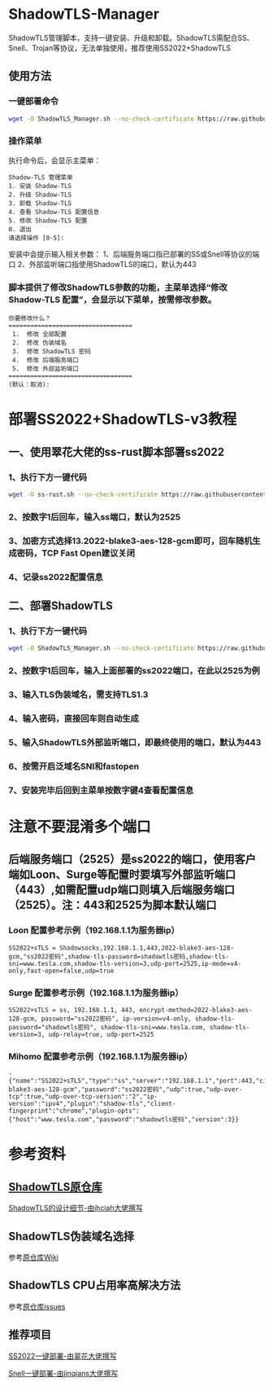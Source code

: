 # ShadowTLS-Manager
ShadowTLS管理脚本，支持一键安装、升级和卸载。ShadowTLS需配合SS、Snell、Trojan等协议，无法单独使用，推荐使用SS2022+ShadowTLS

## 使用方法
### 一键部署命令
```bash
wget -O ShadowTLS_Manager.sh --no-check-certificate https://raw.githubusercontent.com/Kismet0123/ShadowTLS-Manager/refs/heads/main/ShadowTLS_Manager.sh && chmod +x ShadowTLS_Manager.sh && ./ShadowTLS_Manager.sh
```
### 操作菜单
执行命令后，会显示主菜单：
```
Shadow-TLS 管理菜单
1. 安装 Shadow-TLS
2. 升级 Shadow-TLS
3. 卸载 Shadow-TLS
4. 查看 Shadow-TLS 配置信息
5. 修改 Shadow-TLS 配置
0. 退出
请选择操作 [0-5]:
```
安装中会提示输入相关参数：
1、后端服务端口指已部署的SS或Snell等协议的端口
2、外部监听端口指使用ShadowTLS的端口，默认为443

### 脚本提供了修改ShadowTLS参数的功能，主菜单选择“修改 Shadow-TLS 配置”，会显示以下菜单，按需修改参数。
```
你要修改什么？
==================================
 1.  修改 全部配置
 2.  修改 伪装域名
 3.  修改 ShadowTLS 密码
 4.  修改 后端服务端口
 5.  修改 外部监听端口
==================================
(默认：取消):
```
# 部署SS2022+ShadowTLS-v3教程
## 一、使用翠花大佬的ss-rust脚本部署ss2022
### 1、执行下方一键代码
```bash
wget -O ss-rust.sh --no-check-certificate https://raw.githubusercontent.com/xOS/Shadowsocks-Rust/master/ss-rust.sh && chmod +x ss-rust.sh && ./ss-rust.sh
```
### 2、按数字1后回车，输入ss端口，默认为2525
### 3、加密方式选择13.2022-blake3-aes-128-gcm即可，回车随机生成密码，TCP Fast Open建议关闭
### 4、记录ss2022配置信息
## 二、部署ShadowTLS
### 1、执行下方一键代码
```bash
wget -O ShadowTLS_Manager.sh --no-check-certificate https://raw.githubusercontent.com/Kismet0123/ShadowTLS-Manager/refs/heads/main/ShadowTLS_Manager.sh && chmod +x ShadowTLS_Manager.sh && ./ShadowTLS_Manager.sh
```
### 2、按数字1后回车，输入上面部署的ss2022端口，在此以2525为例
### 3、输入TLS伪装域名，需支持TLS1.3
### 4、输入密码，直接回车则自动生成
### 5、输入ShadowTLS外部监听端口，即最终使用的端口，默认为443
### 6、按需开启泛域名SNI和fastopen
### 7、安装完毕后回到主菜单按数字键4查看配置信息
# **注意不要混淆多个端口**
## **后端服务端口**（2525）是ss2022的端口，使用客户端如Loon、Surge等配置时要填写**外部监听端口**（443）,如需配置udp端口则填入后端服务端口（2525）。注：443和2525为脚本默认端口
### Loon 配置参考示例（192.168.1.1为服务器ip）
```
SS2022+sTLS = Shadowsocks,192.168.1.1,443,2022-blake3-aes-128-gcm,"ss2022密码",shadow-tls-password=shadowtls密码,shadow-tls-sni=www.tesla.com,shadow-tls-version=3,udp-port=2525,ip-mode=v4-only,fast-open=false,udp=true
```
### Surge 配置参考示例（192.168.1.1为服务器ip）
```
SS2022+sTLS = ss, 192.168.1.1, 443, encrypt-method=2022-blake3-aes-128-gcm, password="ss2022密码", ip-version=v4-only, shadow-tls-password="shadowtls密码", shadow-tls-sni=www.tesla.com, shadow-tls-version=3, udp-relay=true, udp-port=2525
```
### Mihomo 配置参考示例（192.168.1.1为服务器ip）
```
- {"name":"SS2022+sTLS","type":"ss","server":"192.168.1.1","port":443,"cipher":"2022-blake3-aes-128-gcm","password":"ss2022密码","udp":true,"udp-over-tcp":true,"udp-over-tcp-version":"2","ip-version":"ipv4","plugin":"shadow-tls","client-fingerprint":"chrome","plugin-opts":{"host":"www.tesla.com","password":"shadowtls密码","version":3}}
```

# 参考资料

## [ShadowTLS原仓库](https://github.com/ihciah/shadow-tls)
[ShadowTLS的设计细节-由ihciah大佬撰写](https://www.ihcblog.com/a-better-tls-obfs-proxy/)

## ShadowTLS伪装域名选择
参考[原仓库Wiki](https://github.com/ihciah/shadow-tls/wiki/V3-Protocol)

## ShadowTLS CPU占用率高解决方法
参考[原仓库issues](https://github.com/ihciah/shadow-tls/issues/109)

## 推荐项目

[SS2022一键部署-由翠花大佬撰写](https://github.com/xOS/Shadowsocks-Rust)

[Snell一键部署-由jinqians大佬撰写](https://github.com/jinqians/snell.sh)
